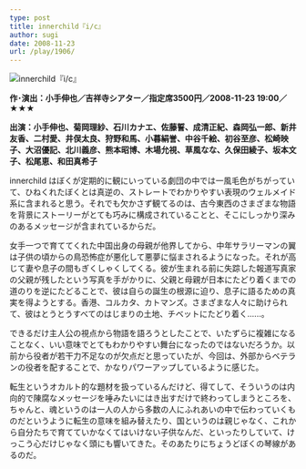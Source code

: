 ```yaml
---
type: post
title: innerchild『i/c』
author: sugi
date: 2008-11-23
url: /play/1906/
---
```

<img src="/images/play/20081123.jpg" alt="innerchild『i/c』" class="alignleft" />

**作･演出：小手伸也／吉祥寺シアター／指定席3500円／2008-11-23 19:00／★★★**

**出演：小手伸也、菊岡理紗、石川カナエ、佐藤誓、成清正紀、森岡弘一郎、新井友香、二村愛、井俣太良、狩野和馬、小暮絹誉、中谷千絵、初谷至彦、松崎映子、大沼優記、北川義彦、熊本昭博、木場允視、草風なな、久保田綾子、坂本文子、松尾恵、和田真希子**

innerchild はぼくが定期的に観にいっている劇団の中では一風毛色がちがっていて、ひねくれたぼくとは真逆の、ストレートでわかりやすい表現のウェルメイド系に含まれると思う。それでも欠かさず観てるのは、古今東西のさまざまな物語を背景にストーリーがとても巧みに構成されていることと、そこにしっかり深みのあるメッセージが含まれているからだ。

女手一つで育ててくれた中国出身の母親が他界してから、中年サラリーマンの翼は子供の頃からの鳥恐怖症が悪化して悪夢に悩まされるようになった。それが高じて妻や息子の間もぎくしゃくしてくる。彼が生まれる前に失踪した報道写真家の父親が残したという写真を手がかりに、父親と母親が日本にたどり着くまでの道のりを逆にたどることで、彼は自らの誕生の根源に迫り、息子に語るための真実を得ようとする。香港、コルカタ、カトマンズ。さまざまな人々に助けられて、彼はとうとうすべてのはじまりの土地、チベットにたどり着く......。

できるだけ主人公の視点から物語を語ろうとしたことで、いたずらに複雑になることなく、いい意味でとてもわかりやすい舞台になったのではないだろうか。以前から役者が若干力不足なのが欠点だと思っていたが、今回は、外部からベテランの役者を配することで、かなりパワーアップしているように感じた。

転生というオカルト的な題材を扱っているんだけど、得てして、そういうのは内向的で陳腐なメッセージを唾みたいにはき出すだけで終わってしまうところを、ちゃんと、魂というのは一人の人から多数の人にふれあいの中で伝わっていくものだというように転生の意味を組み替えたり、国というのは親じゃなく、これから自分たちで育てていかなくてはいけない子供なんだ、といったりしていて、けっこう心だけじゃなく頭にも響いてきた。そのあたりにちょうどぼくの琴線があるのだ。
